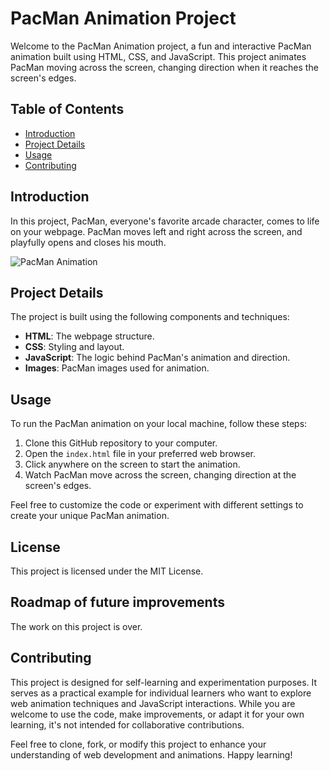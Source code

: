 # PacMan Animation Project

Welcome to the PacMan Animation project, a fun and interactive PacMan animation built using HTML, CSS, and JavaScript. This project animates PacMan moving across the screen, changing direction when it reaches the screen's edges.

## Table of Contents

- [Introduction](#introduction)
- [Project Details](#project-details)
- [Usage](#usage)
- [Contributing](#contributing)

## Introduction

In this project, PacMan, everyone's favorite arcade character, comes to life on your webpage. PacMan moves left and right across the screen, and playfully opens and closes his mouth.

![PacMan Animation](/images/pacman-demo.gif)

## Project Details

The project is built using the following components and techniques:

- **HTML**: The webpage structure.
- **CSS**: Styling and layout.
- **JavaScript**: The logic behind PacMan's animation and direction.
- **Images**: PacMan images used for animation.

## Usage

To run the PacMan animation on your local machine, follow these steps:

1. Clone this GitHub repository to your computer.
2. Open the `index.html` file in your preferred web browser.
3. Click anywhere on the screen to start the animation.
4. Watch PacMan move across the screen, changing direction at the screen's edges.

Feel free to customize the code or experiment with different settings to create your unique PacMan animation.

## License
This project is licensed under the MIT License.

## Roadmap of future improvements
The work on this project is over.

## Contributing

This project is designed for self-learning and experimentation purposes. It serves as a practical example for individual learners who want to explore web animation techniques and JavaScript interactions. While you are welcome to use the code, make improvements, or adapt it for your own learning, it's not intended for collaborative contributions.

Feel free to clone, fork, or modify this project to enhance your understanding of web development and animations. Happy learning!
